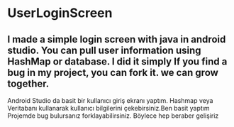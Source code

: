 # UserLoginScreen
I made a simple login screen with java in android studio.
You can pull user information using HashMap or database. I did it simply
If you find a bug in my project, you can fork it. we can grow together.
-------------------------------------------------------------------------------
Android Studio da basit bir kullanıcı giriş ekranı yaptım. Hashmap veya Veritabanı kullanarak kullanıcı bilgilerini çekebirsiniz.Ben basit yaptım Projemde bug bulursanız forklayabilirsiniz. Böylece hep beraber gelişiriz
